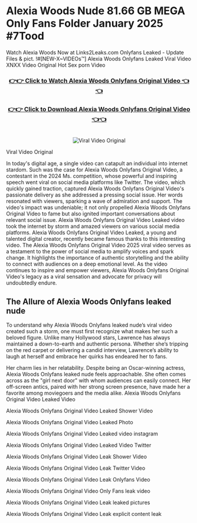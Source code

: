 # Alexia Woods Nude 81.66 GB MEGA Only Fans Folder  January 2025 #7Tood

Watch Alexia Woods Now at Links2Leaks.com Onlyfans Leaked - Update Files & pict. !#[NEW-X~VIDEOs™] Alexia Woods Onlyfans Leaked Viral Video XNXX Video Original Hot Sex porn Video
<br>
<div align="center">
<h3><a href="https://links2leaks.com/alexiawoods" rel="nofollow">👉👉 Click to Watch Alexia Woods Onlyfans Original Video 👈👈</a></h3>
<h3><a href="https://links2leaks.com/alexiawoods" rel="nofollow">👉👉 Click to Download Alexia Woods Onlyfans Original Video 👈👈</a></h3>
<br>
<a href="https://links2leaks.com/alexiawoods" rel="nofollow"><img src="https://i.ibb.co/Gkj2r4b/banner.png" alt="Viral Video Original" style="max-width: 100%; display: inline-block;" data-target="animated-image.originalImage"></a>
</div>

Viral Video Original

In today's digital age, a single video can catapult an individual into internet stardom. Such was the case for Alexia Woods Onlyfans Original Video, a contestant in the 2024 Ms. competition, whose powerful and inspiring speech went viral on social media platforms like Twitter.
The video, which quickly gained traction, captured Alexia Woods Onlyfans Original Video's passionate delivery as she addressed a pressing social issue. Her words resonated with viewers, sparking a wave of admiration and support. The video's impact was undeniable; it not only propelled Alexia Woods Onlyfans Original Video to fame but also ignited important conversations about relevant social issue.
Alexia Woods Onlyfans Original Video Leaked video took the internet by storm and amazed viewers on various social media platforms. Alexia Woods Onlyfans Original Video Leaked, a young and talented digital creator, recently became famous thanks to this interesting video.
The Alexia Woods Onlyfans Original Video 2025 viral video serves as a testament to the power of social media to amplify voices and spark change. It highlights the importance of authentic storytelling and the ability to connect with audiences on a deep emotional level. As the video continues to inspire and empower viewers, Alexia Woods Onlyfans Original Video's legacy as a viral sensation and advocate for privacy will undoubtedly endure.

<h2>The Allure of Alexia Woods Onlyfans leaked nude</h2>


To understand why Alexia Woods Onlyfans leaked nude’s viral video created such a storm, one must first recognize what makes her such a beloved figure. Unlike many Hollywood stars, Lawrence has always maintained a down-to-earth and authentic persona. Whether she’s tripping on the red carpet or delivering a candid interview, Lawrence’s ability to laugh at herself and embrace her quirks has endeared her to fans.

Her charm lies in her relatability. Despite being an Oscar-winning actress, Alexia Woods Onlyfans leaked nude feels approachable. She often comes across as the "girl next door" with whom audiences can easily connect. Her off-screen antics, paired with her strong screen presence, have made her a favorite among moviegoers and the media alike.
Alexia Woods Onlyfans Original Video Leaked Video

Alexia Woods Onlyfans Original Video Leaked Shower Video

Alexia Woods Onlyfans Original Video Leaked Photo

Alexia Woods Onlyfans Original Video Leaked video instagram

Alexia Woods Onlyfans Original Video Leaked Video Twitter

Alexia Woods Onlyfans Original Video Leak Shower Video

Alexia Woods Onlyfans Original Video Leak Twitter Video

Alexia Woods Onlyfans Original Video Leak Onlyfans Video

Alexia Woods Onlyfans Original Video Only Fans leak video

Alexia Woods Onlyfans Original Video Leak leaked pictures

Alexia Woods Onlyfans Original Video Leak explicit content leak